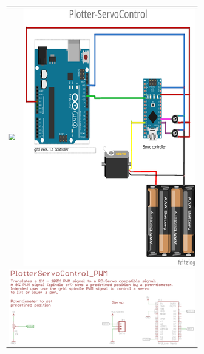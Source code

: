 <table><tr><td>
  <a href="https://youtube.com/shorts/oEGCnoH2Gzw" trget="_blank">
    <img src="https://github.com/svenhb/Plotter-ServoControl/assets/19973251/cb44a62a-6897-45d1-a0ba-51f509db4781" height="680">
  </a>
</td>
<td>
<img src="https://github.com/svenhb/Plotter-ServoControl/blob/main/PlotterServoControl_PWM/ServoControl_PWM.png" height="680">
  
</td></tr>
<td colspan="2">
<img src="https://github.com/svenhb/Plotter-ServoControl/blob/main/PlotterServoControl_PWM/PlotterServoControl_PWM.png" >
  
</td>
</table>
